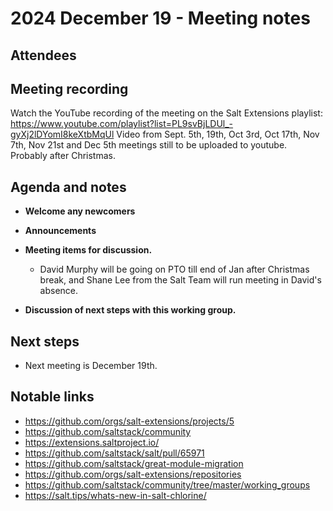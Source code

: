 # 2024 December 19 - Meeting notes

## Attendees

## Meeting recording

Watch the YouTube recording of the meeting on the Salt Extensions playlist: https://www.youtube.com/playlist?list=PL9svBjLDUl_-gyXj2lDYomI8keXtbMqUl
Video from Sept. 5th, 19th, Oct 3rd, Oct 17th, Nov 7th, Nov 21st and Dec 5th meetings still to be uploaded to youtube. Probably after Christmas.

## Agenda and notes

- **Welcome any newcomers**

- **Announcements**

- **Meeting items for  discussion.**
    - David Murphy will be going on PTO till end of Jan after Christmas break, and Shane Lee from
      the Salt Team will run meeting in David's absence.

- **Discussion of next steps with this working group.**

## Next steps

- Next meeting is December 19th.

## Notable links

- https://github.com/orgs/salt-extensions/projects/5
- https://github.com/saltstack/community
- https://extensions.saltproject.io/
- https://github.com/saltstack/salt/pull/65971
- https://github.com/saltstack/great-module-migration
- https://github.com/orgs/salt-extensions/repositories
- https://github.com/saltstack/community/tree/master/working_groups
- https://salt.tips/whats-new-in-salt-chlorine/
